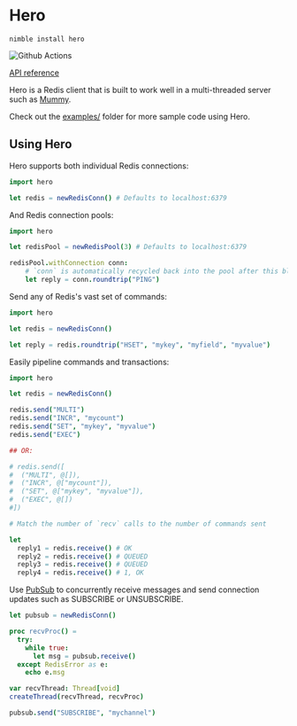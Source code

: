 # Hero

`nimble install hero`

![Github Actions](https://github.com/guzba/hero/workflows/Github%20Actions/badge.svg)

[API reference](https://nimdocs.com/guzba/hero)

Hero is a Redis client that is built to work well in a multi-threaded server such as [Mummy](https://github.com/guzba/mummy).

Check out the [examples/](https://github.com/guzba/hero/tree/master/examples) folder for more sample code using Hero.

## Using Hero

Hero supports both individual Redis connections:

```nim
import hero

let redis = newRedisConn() # Defaults to localhost:6379
```

And Redis connection pools:

```nim
import hero

let redisPool = newRedisPool(3) # Defaults to localhost:6379

redisPool.withConnection conn:
    # `conn` is automatically recycled back into the pool after this block
    let reply = conn.roundtrip("PING")
```

Send any of Redis's vast set of commands:

```nim
import hero

let redis = newRedisConn()

let reply = redis.roundtrip("HSET", "mykey", "myfield", "myvalue")
```

Easily pipeline commands and transactions:

```nim
import hero

let redis = newRedisConn()

redis.send("MULTI")
redis.send("INCR", "mycount")
redis.send("SET", "mykey", "myvalue")
redis.send("EXEC")

## OR:

# redis.send([
#  ("MULTI", @[]),
#  ("INCR", @["mycount"]),
#  ("SET", @["mykey", "myvalue"]),
#  ("EXEC", @[])
#])

# Match the number of `recv` calls to the number of commands sent

let
  reply1 = redis.receive() # OK
  reply2 = redis.receive() # QUEUED
  reply3 = redis.receive() # QUEUED
  reply4 = redis.receive() # 1, OK
```

Use [PubSub](https://redis.io/docs/manual/pubsub/) to concurrently receive messages and send connection updates such as SUBSCRIBE or UNSUBSCRIBE.

```nim
let pubsub = newRedisConn()

proc recvProc() =
  try:
    while true:
      let msg = pubsub.receive()
  except RedisError as e:
    echo e.msg

var recvThread: Thread[void]
createThread(recvThread, recvProc)

pubsub.send("SUBSCRIBE", "mychannel")
```
